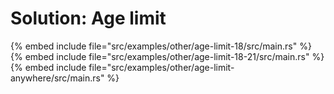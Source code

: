# Solution: Age limit

{% embed include file="src/examples/other/age-limit-18/src/main.rs" %}
{% embed include file="src/examples/other/age-limit-18-21/src/main.rs" %}
{% embed include file="src/examples/other/age-limit-anywhere/src/main.rs" %}


